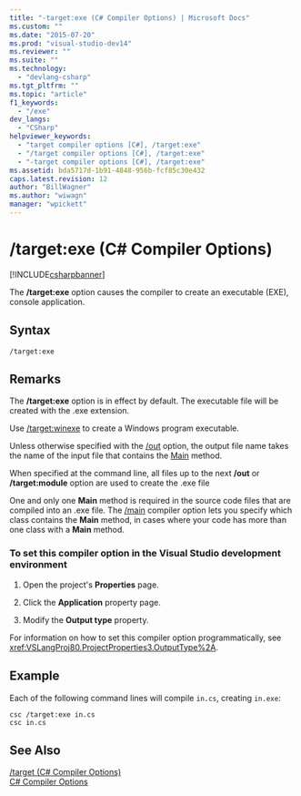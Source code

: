 ```yaml
---
title: "-target:exe (C# Compiler Options) | Microsoft Docs"
ms.custom: ""
ms.date: "2015-07-20"
ms.prod: "visual-studio-dev14"
ms.reviewer: ""
ms.suite: ""
ms.technology: 
  - "devlang-csharp"
ms.tgt_pltfrm: ""
ms.topic: "article"
f1_keywords: 
  - "/exe"
dev_langs: 
  - "CSharp"
helpviewer_keywords: 
  - "target compiler options [C#], /target:exe"
  - "/target compiler options [C#], /target:exe"
  - "-target compiler options [C#], /target:exe"
ms.assetid: bda5717d-1b91-4848-956b-fcf85c30e432
caps.latest.revision: 12
author: "BillWagner"
ms.author: "wiwagn"
manager: "wpickett"
---
```

# /target:exe (C# Compiler Options)
[!INCLUDE[csharpbanner](../../../csharp/includes/csharpbanner.md)]

The **/target:exe** option causes the compiler to create an executable (EXE), console application.  
  
## Syntax  
  
```  
/target:exe  
```  
  
## Remarks  
 The **/target:exe** option is in effect by default. The executable file will be created with the .exe extension.  
  
 Use [/target:winexe](../../../csharp/language-reference/compiler-options/target-winexe-csharp-compiler-options.md) to create a Windows program executable.  
  
 Unless otherwise specified with the [/out](../../../csharp/language-reference/compiler-options/out-csharp-compiler-options.md) option, the output file name takes the name of the input file that contains the [Main](../../../csharp/programming-guide/main-and-command-args/main-and-command-line-arguments.md) method.  
  
 When specified at the command line, all files up to the next **/out** or **/target:module** option are used to create the .exe file  
  
 One and only one **Main** method is required in the source code files that are compiled into an .exe file. The [/main](../../../csharp/language-reference/compiler-options/main-csharp-compiler-options.md) compiler option lets you specify which class contains the **Main** method, in cases where your code has more than one class with a **Main** method.  
  
### To set this compiler option in the Visual Studio development environment  
  
1.  Open the project's **Properties** page.  
  
2.  Click the **Application** property page.  
  
3.  Modify the **Output type** property.  
  
 For information on how to set this compiler option programmatically, see <xref:VSLangProj80.ProjectProperties3.OutputType%2A>.  
  
## Example  
 Each of the following command lines will compile `in.cs`, creating `in.exe`:  
  
```  
csc /target:exe in.cs  
csc in.cs  
```  
  
## See Also  
 [/target (C# Compiler Options)](../../../csharp/language-reference/compiler-options/target-csharp-compiler-options.md)   
 [C# Compiler Options](../../../csharp/language-reference/compiler-options/index.md)